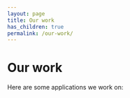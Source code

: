 ```yaml
---
layout: page
title: Our work
has_children: true
permalink: /our-work/
---
```


# Our work

Here are some applications we work on:
